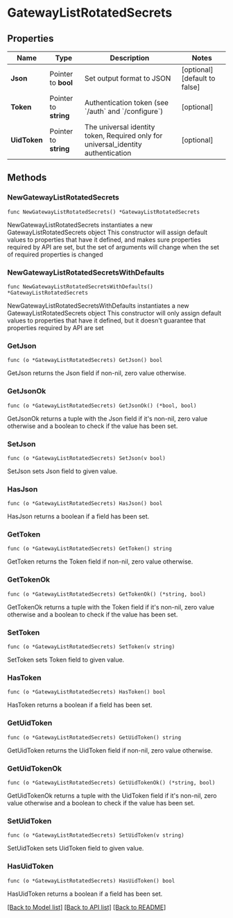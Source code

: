 # GatewayListRotatedSecrets

## Properties

Name | Type | Description | Notes
------------ | ------------- | ------------- | -------------
**Json** | Pointer to **bool** | Set output format to JSON | [optional] [default to false]
**Token** | Pointer to **string** | Authentication token (see &#x60;/auth&#x60; and &#x60;/configure&#x60;) | [optional] 
**UidToken** | Pointer to **string** | The universal identity token, Required only for universal_identity authentication | [optional] 

## Methods

### NewGatewayListRotatedSecrets

`func NewGatewayListRotatedSecrets() *GatewayListRotatedSecrets`

NewGatewayListRotatedSecrets instantiates a new GatewayListRotatedSecrets object
This constructor will assign default values to properties that have it defined,
and makes sure properties required by API are set, but the set of arguments
will change when the set of required properties is changed

### NewGatewayListRotatedSecretsWithDefaults

`func NewGatewayListRotatedSecretsWithDefaults() *GatewayListRotatedSecrets`

NewGatewayListRotatedSecretsWithDefaults instantiates a new GatewayListRotatedSecrets object
This constructor will only assign default values to properties that have it defined,
but it doesn't guarantee that properties required by API are set

### GetJson

`func (o *GatewayListRotatedSecrets) GetJson() bool`

GetJson returns the Json field if non-nil, zero value otherwise.

### GetJsonOk

`func (o *GatewayListRotatedSecrets) GetJsonOk() (*bool, bool)`

GetJsonOk returns a tuple with the Json field if it's non-nil, zero value otherwise
and a boolean to check if the value has been set.

### SetJson

`func (o *GatewayListRotatedSecrets) SetJson(v bool)`

SetJson sets Json field to given value.

### HasJson

`func (o *GatewayListRotatedSecrets) HasJson() bool`

HasJson returns a boolean if a field has been set.

### GetToken

`func (o *GatewayListRotatedSecrets) GetToken() string`

GetToken returns the Token field if non-nil, zero value otherwise.

### GetTokenOk

`func (o *GatewayListRotatedSecrets) GetTokenOk() (*string, bool)`

GetTokenOk returns a tuple with the Token field if it's non-nil, zero value otherwise
and a boolean to check if the value has been set.

### SetToken

`func (o *GatewayListRotatedSecrets) SetToken(v string)`

SetToken sets Token field to given value.

### HasToken

`func (o *GatewayListRotatedSecrets) HasToken() bool`

HasToken returns a boolean if a field has been set.

### GetUidToken

`func (o *GatewayListRotatedSecrets) GetUidToken() string`

GetUidToken returns the UidToken field if non-nil, zero value otherwise.

### GetUidTokenOk

`func (o *GatewayListRotatedSecrets) GetUidTokenOk() (*string, bool)`

GetUidTokenOk returns a tuple with the UidToken field if it's non-nil, zero value otherwise
and a boolean to check if the value has been set.

### SetUidToken

`func (o *GatewayListRotatedSecrets) SetUidToken(v string)`

SetUidToken sets UidToken field to given value.

### HasUidToken

`func (o *GatewayListRotatedSecrets) HasUidToken() bool`

HasUidToken returns a boolean if a field has been set.


[[Back to Model list]](../README.md#documentation-for-models) [[Back to API list]](../README.md#documentation-for-api-endpoints) [[Back to README]](../README.md)


